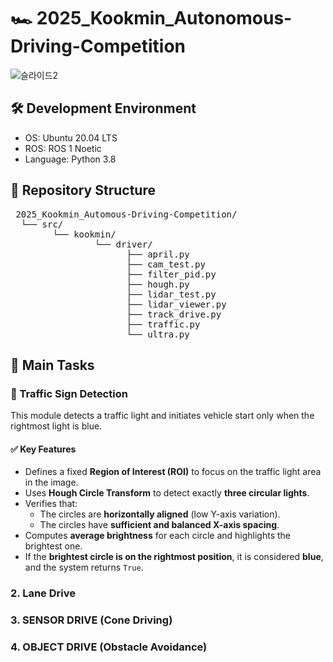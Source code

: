 # 🏎️ 2025_Kookmin_Autonomous-Driving-Competition
![슬라이드2](https://github.com/user-attachments/assets/a6fda189-8e58-4c75-a03b-dbaf816cc113)

## 🛠️ Development Environment
- OS: Ubuntu 20.04 LTS
- ROS: ROS 1 Noetic 
- Language: Python 3.8

## 📁 Repository Structure 
<pre> 2025_Kookmin_Automous-Driving-Competition/ 
  └── src/ 
        └── kookmin/ 
                └── driver/ 
                      ├── april.py  
                      ├── cam_test.py  
                      ├── filter_pid.py  
                      ├── hough.py  
                      ├── lidar_test.py  
                      ├── lidar_viewer.py  
                      ├── track_drive.py  
                      ├── traffic.py  
                      └── ultra.py  </pre>

## 🎯 Main Tasks

### 🚦 Traffic Sign Detection 

This module detects a traffic light and initiates vehicle start only when the rightmost light is blue.

#### ✅ Key Features
- Defines a fixed **Region of Interest (ROI)** to focus on the traffic light area in the image.
- Uses **Hough Circle Transform** to detect exactly **three circular lights**.
- Verifies that:
  - The circles are **horizontally aligned** (low Y-axis variation).
  - The circles have **sufficient and balanced X-axis spacing**.
- Computes **average brightness** for each circle and highlights the brightest one.
- If the **brightest circle is on the rightmost position**, it is considered **blue**, and the system returns `True`.



### 2. Lane Drive

### 3. SENSOR DRIVE (Cone Driving)

### 4. OBJECT DRIVE (Obstacle Avoidance)
